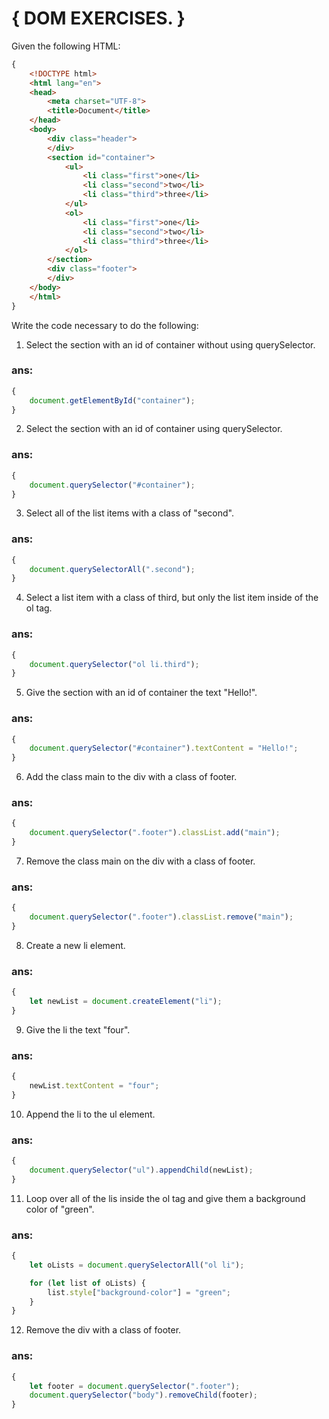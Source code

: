 # { DOM EXERCISES. }

Given the following HTML:

```html
{
    <!DOCTYPE html>
    <html lang="en">
    <head>
        <meta charset="UTF-8">
        <title>Document</title>
    </head>
    <body>
        <div class="header">
        </div>
        <section id="container">
            <ul>
                <li class="first">one</li>
                <li class="second">two</li>
                <li class="third">three</li>
            </ul>
            <ol>
                <li class="first">one</li>
                <li class="second">two</li>
                <li class="third">three</li>
            </ol>
        </section>
        <div class="footer">
        </div>
    </body>
    </html>
}
```

Write the code necessary to do the following:

1. Select the section with an id of container without using querySelector.
### ans:
```javascript
{
    document.getElementById("container");
}
```

2. Select the section with an id of container using querySelector.
### ans:
```javascript
{
    document.querySelector("#container");
}
```

3. Select all of the list items with a class of "second".
### ans:
```javascript
{
    document.querySelectorAll(".second");
}
```

4. Select a list item with a class of third, but only the list item inside of the ol tag.
### ans:
```javascript
{
    document.querySelector("ol li.third");
}
```

5. Give the section with an id of container the text "Hello!".
### ans:
```javascript
{
    document.querySelector("#container").textContent = "Hello!";
}
```

6. Add the class main to the div with a class of footer.
### ans:
```javascript
{
    document.querySelector(".footer").classList.add("main");
}
```

7. Remove the class main on the div with a class of footer.
### ans:
```javascript
{
    document.querySelector(".footer").classList.remove("main");
}
```

8. Create a new li element.
### ans:
```javascript
{
    let newList = document.createElement("li");
}
```

9. Give the li the text "four".
### ans:
```javascript
{
    newList.textContent = "four";
}
```

10. Append the li to the ul element.
### ans:
```javascript
{
    document.querySelector("ul").appendChild(newList);
}
```

11. Loop over all of the lis inside the ol tag and give them a background color of "green".
### ans:
```javascript
{
    let oLists = document.querySelectorAll("ol li");

    for (let list of oLists) {
        list.style["background-color"] = "green";   
    }
}
```

12. Remove the div with a class of footer.
### ans:
```javascript
{
    let footer = document.querySelector(".footer");
    document.querySelector("body").removeChild(footer);
}
```
